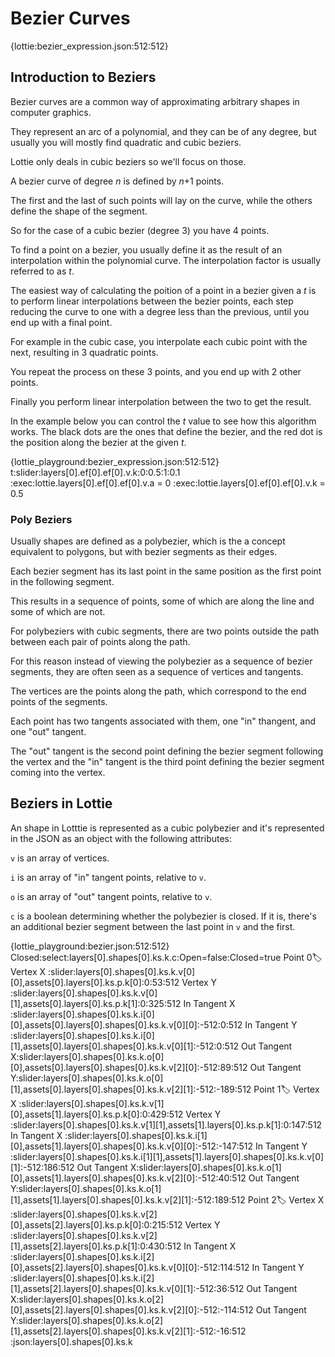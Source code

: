 # Bezier Curves

{lottie:bezier_expression.json:512:512}


## Introduction to Beziers

Bezier curves are a common way of approximating arbitrary shapes in computer graphics.

They represent an arc of a polynomial, and they can be of any degree, but usually you will mostly find quadratic and cubic beziers.

Lottie only deals in cubic beziers so we'll focus on those.

A bezier curve of degree _n_ is defined by _n_+1 points.

The first and the last of such points will lay on the curve, while the others define the shape of the segment.

So for the case of a cubic bezier (degree 3) you have 4 points.

To find a point on a bezier, you usually define it as the result of an interpolation
within the polynomial curve. The interpolation factor is usually referred to as _t_.

The easiest way of calculating the poition of a point in a bezier given a _t_ is to
perform linear interpolations between the bezier points, each step reducing the
curve to one with a degree less than the previous, until you end up with a final point.

For example in the cubic case, you interpolate each cubic point with the next,
resulting in 3 quadratic points.

You repeat the process on these 3 points, and you end up with 2 other points.

Finally you perform linear interpolation between the two to get the result.


In the example below you can control the _t_ value to see how this algorithm works.
The black dots are the ones that define the bezier, and the red dot is the position
along the bezier at the given _t_.

{lottie_playground:bezier_expression.json:512:512}
t:slider:layers[0].ef[0].ef[0].v.k:0:0.5:1:0.1
:exec:lottie.layers[0].ef[0].ef[0].v.a = 0
:exec:lottie.layers[0].ef[0].ef[0].v.k = 0.5

### Poly Beziers

Usually shapes are defined as a polybezier, which is the a concept equivalent to
polygons, but with bezier segments as their edges.

Each bezier segment has its last point in the same position as the first point in the following segment.


This results in a sequence of points, some of which are along the line and some of which
are not.

For polybeziers with cubic segments, there are two points outside the path between each pair of points along the path.

For this reason instead of viewing the polybezier as a sequence of bezier segments,
they are often seen as a sequence of vertices and tangents.

The vertices are the points along the path, which correspond to the end points of the segments.

Each point has two tangents associated with them, one "in" thangent, and one "out" tangent.

The "out" tangent is the second point defining the bezier segment following the vertex
and the "in" tangent is the third point defining the bezier segment coming into the vertex.


## Beziers in Lottie

An shape in Lotttie is represented as a cubic polybezier and it's represented in the JSON
as an object with the following attributes:

`v` is an array of vertices.

`i` is an array of "in" tangent points, relative to `v`.

`o` is an array of "out" tangent points, relative to `v`.

`c` is a boolean determining whether the polybezier is closed.
If it is, there's an additional bezier segment between the last point in `v` and the first.


{lottie_playground:bezier.json:512:512}
Closed:select:layers[0].shapes[0].ks.k.c:Open=false:Closed=true
Point 0:label:
Vertex X     :slider:layers[0].shapes[0].ks.k.v[0][0],assets[0].layers[0].ks.p.k[0]:0:53:512
Vertex Y     :slider:layers[0].shapes[0].ks.k.v[0][1],assets[0].layers[0].ks.p.k[1]:0:325:512
In Tangent X :slider:layers[0].shapes[0].ks.k.i[0][0],assets[0].layers[0].shapes[0].ks.k.v[0][0]:-512:0:512
In Tangent Y :slider:layers[0].shapes[0].ks.k.i[0][1],assets[0].layers[0].shapes[0].ks.k.v[0][1]:-512:0:512
Out Tangent X:slider:layers[0].shapes[0].ks.k.o[0][0],assets[0].layers[0].shapes[0].ks.k.v[2][0]:-512:89:512
Out Tangent Y:slider:layers[0].shapes[0].ks.k.o[0][1],assets[0].layers[0].shapes[0].ks.k.v[2][1]:-512:-189:512
Point 1:label:
Vertex X     :slider:layers[0].shapes[0].ks.k.v[1][0],assets[1].layers[0].ks.p.k[0]:0:429:512
Vertex Y     :slider:layers[0].shapes[0].ks.k.v[1][1],assets[1].layers[0].ks.p.k[1]:0:147:512
In Tangent X :slider:layers[0].shapes[0].ks.k.i[1][0],assets[1].layers[0].shapes[0].ks.k.v[0][0]:-512:-147:512
In Tangent Y :slider:layers[0].shapes[0].ks.k.i[1][1],assets[1].layers[0].shapes[0].ks.k.v[0][1]:-512:186:512
Out Tangent X:slider:layers[0].shapes[0].ks.k.o[1][0],assets[1].layers[0].shapes[0].ks.k.v[2][0]:-512:40:512
Out Tangent Y:slider:layers[0].shapes[0].ks.k.o[1][1],assets[1].layers[0].shapes[0].ks.k.v[2][1]:-512:189:512
Point 2:label:
Vertex X     :slider:layers[0].shapes[0].ks.k.v[2][0],assets[2].layers[0].ks.p.k[0]:0:215:512
Vertex Y     :slider:layers[0].shapes[0].ks.k.v[2][1],assets[2].layers[0].ks.p.k[1]:0:430:512
In Tangent X :slider:layers[0].shapes[0].ks.k.i[2][0],assets[2].layers[0].shapes[0].ks.k.v[0][0]:-512:114:512
In Tangent Y :slider:layers[0].shapes[0].ks.k.i[2][1],assets[2].layers[0].shapes[0].ks.k.v[0][1]:-512:36:512
Out Tangent X:slider:layers[0].shapes[0].ks.k.o[2][0],assets[2].layers[0].shapes[0].ks.k.v[2][0]:-512:-114:512
Out Tangent Y:slider:layers[0].shapes[0].ks.k.o[2][1],assets[2].layers[0].shapes[0].ks.k.v[2][1]:-512:-16:512
:json:layers[0].shapes[0].ks.k
